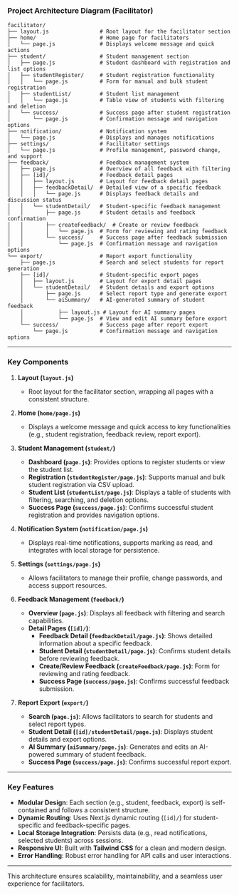 ### **Project Architecture Diagram (Facilitator)**

```
facilitator/
├── layout.js                # Root layout for the facilitator section
├── home/                    # Home page for facilitators
│   └── page.js              # Displays welcome message and quick actions
├── student/                 # Student management section
│   ├── page.js              # Student dashboard with registration and list options
│   ├── studentRegister/     # Student registration functionality
│   │   └── page.js          # Form for manual and bulk student registration
│   ├── studentList/         # Student list management
│   │   └── page.js          # Table view of students with filtering and deletion
│   └── success/             # Success page after student registration
│       └── page.js          # Confirmation message and navigation options
├── notification/            # Notification system
│   └── page.js              # Displays and manages notifications
├── settings/                # Facilitator settings
│   └── page.js              # Profile management, password change, and support
├── feedback/                # Feedback management system
│   ├── page.js              # Overview of all feedback with filtering
│   ├── [id]/                # Feedback detail pages
│   │   ├── layout.js        # Layout for feedback detail pages
│   │   ├── feedbackDetail/  # Detailed view of a specific feedback
│   │   │   └── page.js      # Displays feedback details and discussion status
│   │   └── studentDetail/   # Student-specific feedback management
│   │       ├── page.js      # Student details and feedback confirmation
│   │       ├── createFeedback/  # Create or review feedback
│   │       │   └── page.js  # Form for reviewing and rating feedback
│   │       └── success/     # Success page after feedback submission
│   │           └── page.js  # Confirmation message and navigation options
└── export/                  # Report export functionality
    ├── page.js              # Search and select students for report generation
    ├── [id]/                # Student-specific export pages
    │   ├── layout.js        # Layout for export detail pages
    │   └── studentDetail/   # Student details and export options
    │       ├── page.js      # Select report type and generate export
    │       └── aiSummary/   # AI-generated summary of student feedback
    │           ├── layout.js # Layout for AI summary pages
    │           └── page.js  # View and edit AI summary before export
    └── success/             # Success page after report export
        └── page.js          # Confirmation message and navigation options
```

---

### **Key Components**

1. **Layout (`layout.js`)**  
   - Root layout for the facilitator section, wrapping all pages with a consistent structure.

2. **Home (`home/page.js`)**  
   - Displays a welcome message and quick access to key functionalities (e.g., student registration, feedback review, report export).

3. **Student Management (`student/`)**  
   - **Dashboard (`page.js`)**: Provides options to register students or view the student list.  
   - **Registration (`studentRegister/page.js`)**: Supports manual and bulk student registration via CSV upload.  
   - **Student List (`studentList/page.js`)**: Displays a table of students with filtering, searching, and deletion options.  
   - **Success Page (`success/page.js`)**: Confirms successful student registration and provides navigation options.

4. **Notification System (`notification/page.js`)**  
   - Displays real-time notifications, supports marking as read, and integrates with local storage for persistence.

5. **Settings (`settings/page.js`)**  
   - Allows facilitators to manage their profile, change passwords, and access support resources.

6. **Feedback Management (`feedback/`)**  
   - **Overview (`page.js`)**: Displays all feedback with filtering and search capabilities.  
   - **Detail Pages (`[id]/`)**:  
     - **Feedback Detail (`feedbackDetail/page.js`)**: Shows detailed information about a specific feedback.  
     - **Student Detail (`studentDetail/page.js`)**: Confirms student details before reviewing feedback.  
     - **Create/Review Feedback (`createFeedback/page.js`)**: Form for reviewing and rating feedback.  
     - **Success Page (`success/page.js`)**: Confirms successful feedback submission.

7. **Report Export (`export/`)**  
   - **Search (`page.js`)**: Allows facilitators to search for students and select report types.  
   - **Student Detail (`[id]/studentDetail/page.js`)**: Displays student details and export options.  
   - **AI Summary (`aiSummary/page.js`)**: Generates and edits an AI-powered summary of student feedback.  
   - **Success Page (`success/page.js`)**: Confirms successful report export.

---

### **Key Features**
- **Modular Design**: Each section (e.g., student, feedback, export) is self-contained and follows a consistent structure.  
- **Dynamic Routing**: Uses Next.js dynamic routing (`[id]/`) for student-specific and feedback-specific pages.  
- **Local Storage Integration**: Persists data (e.g., read notifications, selected students) across sessions.  
- **Responsive UI**: Built with **Tailwind CSS** for a clean and modern design.  
- **Error Handling**: Robust error handling for API calls and user interactions.  

---

This architecture ensures scalability, maintainability, and a seamless user experience for facilitators.
